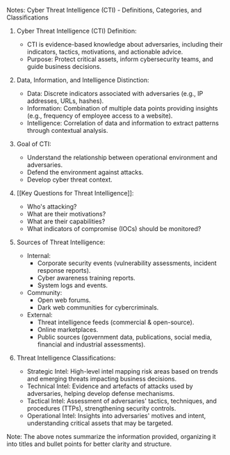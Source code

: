 Notes: Cyber Threat Intelligence (CTI) - Definitions, Categories, and Classifications

1. Cyber Threat Intelligence (CTI) Definition:
   - CTI is evidence-based knowledge about adversaries, including their indicators, tactics, motivations, and actionable advice.
   - Purpose: Protect critical assets, inform cybersecurity teams, and guide business decisions.

2. Data, Information, and Intelligence Distinction:
   - Data: Discrete indicators associated with adversaries (e.g., IP addresses, URLs, hashes).
   - Information: Combination of multiple data points providing insights (e.g., frequency of employee access to a website).
   - Intelligence: Correlation of data and information to extract patterns through contextual analysis.

3. Goal of CTI:
   - Understand the relationship between operational environment and adversaries.
   - Defend the environment against attacks.
   - Develop cyber threat context.

4. [[Key Questions for Threat Intelligence]]:
   - Who's attacking?
   - What are their motivations?
   - What are their capabilities?
   - What indicators of compromise (IOCs) should be monitored?

5. Sources of Threat Intelligence:
   - Internal:
     - Corporate security events (vulnerability assessments, incident response reports).
     - Cyber awareness training reports.
     - System logs and events.
   - Community:
     - Open web forums.
     - Dark web communities for cybercriminals.
   - External:
     - Threat intelligence feeds (commercial & open-source).
     - Online marketplaces.
     - Public sources (government data, publications, social media, financial and industrial assessments).

6. Threat Intelligence Classifications:
   - Strategic Intel: High-level intel mapping risk areas based on trends and emerging threats impacting business decisions.
   - Technical Intel: Evidence and artefacts of attacks used by adversaries, helping develop defense mechanisms.
   - Tactical Intel: Assessment of adversaries' tactics, techniques, and procedures (TTPs), strengthening security controls.
   - Operational Intel: Insights into adversaries' motives and intent, understanding critical assets that may be targeted.

Note: The above notes summarize the information provided, organizing it into titles and bullet points for better clarity and structure.